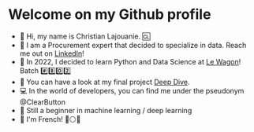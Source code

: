 # Welcome on my Github profile

- 👋 Hi, my name is Christian Lajouanie. :cl:
- :briefcase: I am a Procurement expert that decided to specialize in data. Reach me out on [LinkedIn](https://www.linkedin.com/in/christianlajouanie "The best Procurement data expert !")!
- :train: In 2022, I decided to learn Python and Data Science at [Le Wagon](https://www.lewagon.com/)! Batch :hash::eight::zero::two:
- :whale: You can have a look at my final project [Deep Dive](https://share.streamlit.io/christiandescodes/lewagon-deepdive-front/app.py).
- :computer: In the world of developers, you can find me under the pseudonym @ClearButton
- :beginner: Still a beginner in machine learning / deep learning
- :frog: I'm French! :large_blue_circle::white_circle::red_circle:

<!--
**ClearButton/ClearButton** is a ✨ _special_ ✨ repository because its `README.md` (this file) appears on your GitHub profile.
-->
